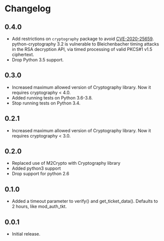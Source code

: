 # Changelog

## 0.4.0

* Add restrictions on `cryptography` package to avoid 
  [CVE-2020-25659](https://cve.mitre.org/cgi-bin/cvename.cgi?name=CVE-2020-25659).
  python-cryptography 3.2 is vulnerable to Bleichenbacher timing attacks in the
  RSA decryption API, via timed processing of valid PKCS#1 v1.5 ciphertext.
* Drop Python 3.5 support.

## 0.3.0

* Increased maximum allowed version of Cryptography library.
  Now it requires cryptography < 4.0.
* Added running tests on Python 3.6-3.8.
* Stop running tests on Python 3.4.

## 0.2.1

* Increased maximum allowed version of Cryptography library.
  Now it requires cryptography < 3.0.

## 0.2.0

* Replaced use of M2Crypto with Cryptography library
* Added python3 support
* Drop support for python 2.6

## 0.1.0

* Added a timeout parameter to verify() and get_ticket_data(). Defaults
  to 2 hours, like mod_auth_tkt.

## 0.0.1

* Initial release.

